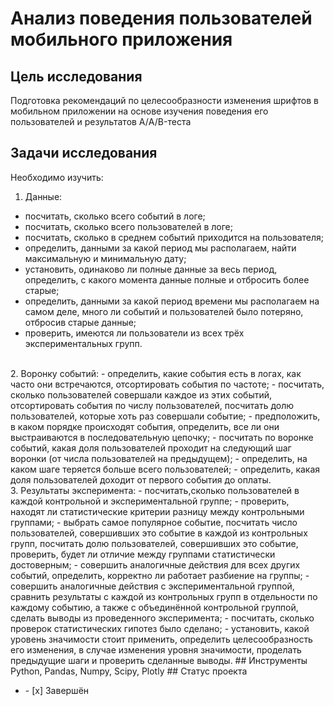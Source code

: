# Анализ поведения пользователей мобильного приложения     
## Цель исследования
Подготовка рекомендаций по целесообразности изменения шрифтов в мобильном приложении на основе изучения поведения его пользователей и результатов А/A/B-теста  
## Задачи исследования  
Необходимо изучить:     
1. Данные:  
  - посчитать, сколько всего событий в логе;  
  - посчитать, сколько всего пользователей в логе;  
  - посчитать, сколько в среднем событий приходится на пользователя;  
  - определить, данными за какой период мы располагаем, найти максимальную и минимальную дату;  
  - установить, одинаково ли полные данные за весь период, определить, с какого момента данные полные и отбросить более старые;      
  - определить, данными за какой период времени мы располагаем на самом деле, много ли событий и пользователей было потеряно, отбросив старые данные;  
  - проверить, имеются ли пользователи из всех трёх экспериментальных групп.         
<br>
2. Воронку событий:    
  - определить, какие события есть в логах, как часто они встречаются, отсортировать события по частоте;  
  - посчитать, сколько пользователей совершали каждое из этих событий, отсортировать события по числу пользователей, посчитать долю пользователей, которые хоть раз совершали событие;  
  - предположить, в каком порядке происходят события, определить, все ли они выстраиваются в последовательную цепочку;   
  - посчитать по воронке событий, какая доля пользователей проходит на следующий шаг воронки (от числа пользователей на предыдущем);  
  - определить, на каком шаге теряется больше всего пользователей;  
  - определить, какая доля пользователей доходит от первого события до оплаты.   
<br>
3. Результаты эксперимента:  
  - посчитать,сколько пользователей в каждой контрольной и экспериментальной группе;  
  - проверить, находят ли статистические критерии разницу между контрольными группами;  
  - выбрать самое популярное событие, посчитать число пользователей, совершивших это событие в каждой из контрольных групп, посчитать долю пользователей, совершивших это событие, проверить, будет ли отличие между группами статистически достоверным;  
  - совершить аналогичные действия для всех других событий, определить, корректно ли работает разбиение на группы;  
  - совершить аналогичные действия с экспериментальной группой, сравнить результаты с каждой из контрольных групп в отдельности по каждому событию, а также с объединённой контрольной группой, сделать выводы из проведенного эксперимента;  
  - посчитать, сколько проверок статистических гипотез было сделано;  
  - установить, какой уровень значимости стоит применить, определить целесообразность его изменения, в случае изменения уровня значимости, проделать предыдущие шаги и проверить сделанные выводы. 
## Инструменты
Python, Pandas, Numpy,  Scipy, Plotly
## Статус проекта
<ul><li>- [x] Завершён</li>
